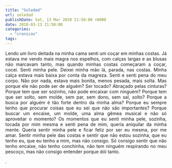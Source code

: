 ```yaml
---
title: "Soledad"
url: soledad
publishDate: Sat, 13 Mar 2010 21:50:00 +0000
date: 2010-03-13 21:50:00
categories: 
  - "cronicas"
tags: 
---
```

<p style="text-align: justify;"><a href="http://4.bp.blogspot.com/_BzqI_RDZ6O4/S5wH_I2ZzuI/AAAAAAAAB_Y/GdLapAVDoX8/s1600-h/espalda.jpg"><img class="alignleft" src="http://4.bp.blogspot.com/_BzqI_RDZ6O4/S5wH_I2ZzuI/AAAAAAAAB_Y/GdLapAVDoX8/s320/espalda.jpg" alt="" border="0" /></a>Lendo um livro deitada na minha cama senti um coçar em minhas costas. Já estava me vendo mais magra nos espelhos, com calças largas e as blusas não marcavam tanto, mas quando minhas costas começaram a coçar, cocei. Senti minha pele. Deixei minha mão lá, parada, nas costas. Minha calça estava mais baixa por conta da magreza. Senti e senti pena do meu corpo. Não por nada, estava mais bonita, menos pesada, mais solta. Mas porque ele não pode ser de alguém? Ser tocado? Abraçado pelas cinturas? Porque tem que ser sozinho, não pode encaixar com ninguém? Porque tem que ser solto, sem molde, sem par, sem dono, sem sal, solto? Porque a busca por alguém é tão forte dentro da minha alma? Porque eu sempre tenho que procurar coisas que eu sei que não são importantes? Porque buscar um encaixe, um molde, uma alma gêmea musical e não só aproveitar o momento? Os momentos que eu senti minha pele, sozinha, tocada por mim mesma e senti pena de mim, queria aniquilar da minha mente. Queria sentir minha pele e ficar feliz por ser eu mesma, por me amar. Sentir minha pele das costas e sentir que não estou sozinha, que eu tenho eu, que eu tenho a mim, mas não consigo. Só consigo sentir que não tenho encaixe, não tenho conchinha, não tem ninguém respirando no meu pescoço, mas não consigo entender porque dói tanto.</p>

<div style="text-align: justify;"></div>
<div style="text-align: justify;"></div>
<div style="text-align: justify;"></div>
<div style="text-align: justify;"></div>
<div style="text-align: justify;"></div>
<div style="text-align: justify;"></div>
<div style="text-align: justify;"></div>
<div style="text-align: justify;"></div>
<div style="text-align: justify;"></div>
<div style="text-align: justify;"></div>
<div style="text-align: justify;">.</div>
